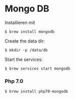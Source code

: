 # Mongo DB

Installieren mit

```
$ brew install mongodb
```

Create the data dir:

```
$ mkdir -p /data/db
```

Start the services:

```
$ brew services start mongodb
```

### Php 7.0

```
$ brew install php70-mongodb
```

### 



